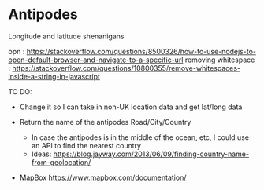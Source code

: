 # Antipodes
Longitude and latitude shenanigans


opn : https://stackoverflow.com/questions/8500326/how-to-use-nodejs-to-open-default-browser-and-navigate-to-a-specific-url
removing whitespace : https://stackoverflow.com/questions/10800355/remove-whitespaces-inside-a-string-in-javascript


TO DO:

- Change it so I can take in non-UK location data and get lat/long data
- Return the name of the antipodes Road/City/Country
    - In case the antipodes is in the middle of the ocean, etc, I could use an API to find the nearest country
    - Ideas: https://blog.jayway.com/2013/06/09/finding-country-name-from-geolocation/

- MapBox  https://www.mapbox.com/documentation/
